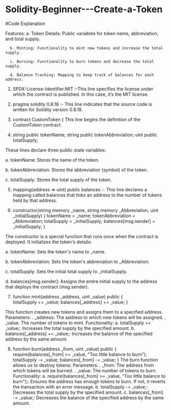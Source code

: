 # Solidity-Beginner---Create-a-Token

#Code Explanation

Features:
      a. Token Details: Public variables for token name, abbreviation, and total supply.

      b. Minting: Functionality to mint new tokens and increase the total supply.

      c. Burning: Functionality to burn tokens and decrease the total supply.

      d. Balance Tracking: Mapping to keep track of balances for each address.

1. SPDX-License-Identifier:MIT :-This line specifies the license under which the contract is published. In this case, it’s the MIT license.

2. pragma solidity 0.8.18 :- This line indicates that the source code is written for Solidity version 0.8.18.
   
3. contract CustomToken {
    This line begins the definition of the CustomToken contract.

4. string public tokenName;
    string public tokenAbbreviation;
    uint public totalSupply;

These lines declare three public state variables:

a. tokenName: Stores the name of the token.

b. tokenAbbreviation: Stores the abbreviation (symbol) of the token.

c. totalSupply: Stores the total supply of the token.


5. mapping(address => uint) public balances :- This line declares a mapping called balances that links an address to the number of tokens held by that address.

6. constructor(string memory _name, string memory _Abbreviation, uint _initialSupply) {
        tokenName = _name;
        tokenAbbreviation = _Abbreviation;
        totalSupply = _initialSupply;
        balances[msg.sender] = _initialSupply;
    }

The constructor is a special function that runs once when the contract is deployed. It initializes the token's details:

a. tokenName: Sets the token's name to _name.

b. tokenAbbreviation: Sets the token's abbreviation to _Abbreviation: 

c. totalSupply: Sets the initial total supply to _initialSupply.

d. balances[msg.sender]: Assigns the entire initial supply to the address that deploys the contract (msg.sender).

7.  function mint(address _address, uint _value) public {         
        totalSupply += _value;
        balances[_address] += _value;
    }

 This function creates new tokens and assigns them to a specified address.
   Parameters:
    .  _address: The address to which new tokens will be assigned.
    .  _value: The number of tokens to mint.
   Functionality:
    a.  totalSupply += _value;: Increases the total supply by the specified amount.
    b.  balances[_address] += _value;: Increases the balance of the specified address by the same amount.

8. function burn(address _from, uint _value) public {                     
        require(balances[_from] >= _value, "Too little balance to burn");
        totalSupply -= _value;
        balances[_from] -= _value;
    }
 The burn function allows us to destroy tokens:
   Parameters:
     .  _from: The address from which tokens will be burned.
     .  _value: The number of tokens to burn.
   Functionality:
    a.   require(balances[_from] >= _value, "Too little balance to burn");: Ensures the address has enough tokens to burn. If not, it reverts the transaction with 
        an error message.
    b.   totalSupply -= _value;: Decreases the total supply by the specified amount.
    c.   balances[_from] -= _value;: Decreases the balance of the specified address by the same amount.
   
   


